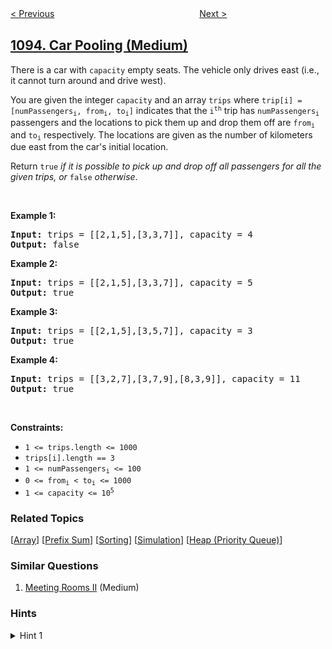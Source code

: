 <!--|This file generated by command(leetcode description); DO NOT EDIT.    |-->
<!--+----------------------------------------------------------------------+-->
<!--|@author    openset <openset.wang@gmail.com>                           |-->
<!--|@link      https://github.com/openset                                 |-->
<!--|@home      https://github.com/openset/leetcode                        |-->
<!--+----------------------------------------------------------------------+-->

[< Previous](../statistics-from-a-large-sample "Statistics from a Large Sample")
　　　　　　　　　　　　　　　　
[Next >](../find-in-mountain-array "Find in Mountain Array")

## [1094. Car Pooling (Medium)](https://leetcode.com/problems/car-pooling "拼车")

<p>There is a car with <code>capacity</code> empty seats. The vehicle only drives east (i.e., it cannot turn around and drive west).</p>

<p>You are given the integer <code>capacity</code> and an array <code>trips</code> where <code>trip[i] = [numPassengers<sub>i</sub>, from<sub>i</sub>, to<sub>i</sub>]</code> indicates that the <code>i<sup>th</sup></code> trip has <code>numPassengers<sub>i</sub></code> passengers and the locations to pick them up and drop them off are <code>from<sub>i</sub></code> and <code>to<sub>i</sub></code> respectively. The locations are given as the number of kilometers due east from the car&#39;s initial location.</p>

<p>Return <code>true</code><em> if it is possible to pick up and drop off all passengers for all the given trips, or </em><code>false</code><em> otherwise</em>.</p>

<p>&nbsp;</p>
<p><strong>Example 1:</strong></p>

<pre>
<strong>Input:</strong> trips = [[2,1,5],[3,3,7]], capacity = 4
<strong>Output:</strong> false
</pre>

<p><strong>Example 2:</strong></p>

<pre>
<strong>Input:</strong> trips = [[2,1,5],[3,3,7]], capacity = 5
<strong>Output:</strong> true
</pre>

<p><strong>Example 3:</strong></p>

<pre>
<strong>Input:</strong> trips = [[2,1,5],[3,5,7]], capacity = 3
<strong>Output:</strong> true
</pre>

<p><strong>Example 4:</strong></p>

<pre>
<strong>Input:</strong> trips = [[3,2,7],[3,7,9],[8,3,9]], capacity = 11
<strong>Output:</strong> true
</pre>

<p>&nbsp;</p>
<p><strong>Constraints:</strong></p>

<ul>
	<li><code>1 &lt;= trips.length &lt;= 1000</code></li>
	<li><code>trips[i].length == 3</code></li>
	<li><code>1 &lt;= numPassengers<sub>i</sub> &lt;= 100</code></li>
	<li><code>0 &lt;= from<sub>i</sub> &lt; to<sub>i</sub> &lt;= 1000</code></li>
	<li><code>1 &lt;= capacity &lt;= 10<sup>5</sup></code></li>
</ul>

### Related Topics
  [[Array](../../tag/array/README.md)]
  [[Prefix Sum](../../tag/prefix-sum/README.md)]
  [[Sorting](../../tag/sorting/README.md)]
  [[Simulation](../../tag/simulation/README.md)]
  [[Heap (Priority Queue)](../../tag/heap-priority-queue/README.md)]

### Similar Questions
  1. [Meeting Rooms II](../meeting-rooms-ii) (Medium)

### Hints
<details>
<summary>Hint 1</summary>
Sort the pickup and dropoff events by location, then process them in order.
</details>
